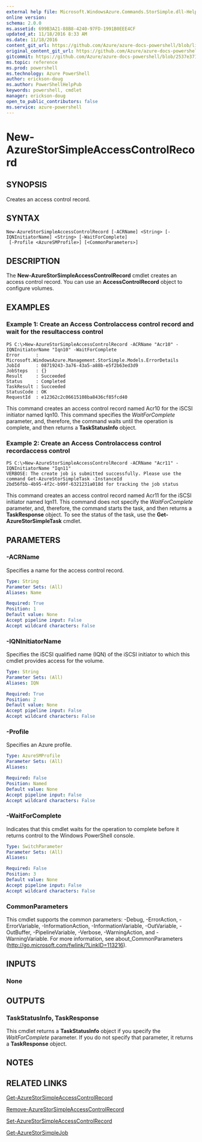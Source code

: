 ```yaml
---
external help file: Microsoft.WindowsAzure.Commands.StorSimple.dll-Help.xml
online version: 
schema: 2.0.0
ms.assetid: 699B3A21-88B8-4240-97FD-1991B0EEE4CF
updated_at: 11/18/2016 8:33 AM
ms.date: 11/18/2016
content_git_url: https://github.com/Azure/azure-docs-powershell/blob/live/azureps-cmdlets-docs/ServiceManagement/Azure.StorSimple/v2.1.0/New-AzureStorSimpleAccessControlRecord.md
original_content_git_url: https://github.com/Azure/azure-docs-powershell/blob/live/azureps-cmdlets-docs/ServiceManagement/Azure.StorSimple/v2.1.0/New-AzureStorSimpleAccessControlRecord.md
gitcommit: https://github.com/Azure/azure-docs-powershell/blob/2537e371256820c5575d89299741a8f7b6f7e585/azureps-cmdlets-docs/ServiceManagement/Azure.StorSimple/v2.1.0/New-AzureStorSimpleAccessControlRecord.md
ms.topic: reference
ms.prod: powershell
ms.technology: Azure PowerShell
author: erickson-doug
ms.author: PowerShellHelpPub
keywords: powershell, cmdlet
manager: erickson-doug
open_to_public_contributors: false
ms.service: azure-powershell
---
```


# New-AzureStorSimpleAccessControlRecord

## SYNOPSIS
Creates an access control record.

## SYNTAX

```
New-AzureStorSimpleAccessControlRecord [-ACRName] <String> [-IQNInitiatorName] <String> [-WaitForComplete]
 [-Profile <AzureSMProfile>] [<CommonParameters>]
```

## DESCRIPTION
The **New-AzureStorSimpleAccessControlRecord** cmdlet creates an access control record.
You can use an **AccessControlRecord** object to configure volumes.

## EXAMPLES

### Example 1: Create an Access Controlaccess control record and wait for the resultaccess control
```
PS C:\>New-AzureStorSimpleAccessControlRecord -ACRName "Acr10" -IQNInitiatorName "Iqn10" -WaitForComplete
Error      : Microsoft.WindowsAzure.Management.StorSimple.Models.ErrorDetails
JobId      : 08719243-3a76-43a5-a88b-e5f2b63ed3d9
JobSteps   : {}
Result     : Succeeded
Status     : Completed
TaskResult : Succeeded
StatusCode : OK
RequestId  : e12362c2c06615108ba8436cf85fcd40
```

This command creates an access control record named Acr10 for the iSCSI initiator named Iqn10.
This command specifies the *WaitForComplete* parameter, and, therefore, the command waits until the operation is complete, and then returns a **TaskStatusInfo** object.

### Example 2: Create an Access Controlaccess control recordaccess control
```
PS C:\>New-AzureStorSimpleAccessControlRecord -ACRName "Acr11" -IQNInitiatorName "Iqn11"
VERBOSE: The create job is submitted successfully. Please use the command Get-AzureStorSimpleTask -InstanceId
2bd56fbb-4b95-4f2c-b99f-6321231a018d for tracking the job status
```

This command creates an access control record named Acr11 for the iSCSI initiator named Iqn11.
This command does not specify the *WaitForComplete* parameter, and, therefore, the command starts the task, and then returns a **TaskResponse** object.
To see the status of the task, use the **Get-AzureStorSimpleTask** cmdlet.

## PARAMETERS

### -ACRName
Specifies a name for the access control record.

```yaml
Type: String
Parameter Sets: (All)
Aliases: Name

Required: True
Position: 1
Default value: None
Accept pipeline input: False
Accept wildcard characters: False
```

### -IQNInitiatorName
Specifies the iSCSI qualified name (IQN) of the iSCSI initiator to which this cmdlet provides access for the volume.

```yaml
Type: String
Parameter Sets: (All)
Aliases: IQN

Required: True
Position: 2
Default value: None
Accept pipeline input: False
Accept wildcard characters: False
```

### -Profile
Specifies an Azure profile.

```yaml
Type: AzureSMProfile
Parameter Sets: (All)
Aliases: 

Required: False
Position: Named
Default value: None
Accept pipeline input: False
Accept wildcard characters: False
```

### -WaitForComplete
Indicates that this cmdlet waits for the operation to complete before it returns control to the Windows PowerShell console.

```yaml
Type: SwitchParameter
Parameter Sets: (All)
Aliases: 

Required: False
Position: 3
Default value: None
Accept pipeline input: False
Accept wildcard characters: False
```

### CommonParameters
This cmdlet supports the common parameters: -Debug, -ErrorAction, -ErrorVariable, -InformationAction, -InformationVariable, -OutVariable, -OutBuffer, -PipelineVariable, -Verbose, -WarningAction, and -WarningVariable. For more information, see about_CommonParameters (http://go.microsoft.com/fwlink/?LinkID=113216).

## INPUTS

### None

## OUTPUTS

### TaskStatusInfo, TaskResponse
This cmdlet returns a **TaskStatusInfo** object if you specify the *WaitForComplete* parameter.
If you do not specify that parameter, it returns a **TaskResponse** object.

## NOTES

## RELATED LINKS

[Get-AzureStorSimpleAccessControlRecord](xref:ServiceManagement/Azure.StorSimple/v2.1.0/Get-AzureStorSimpleAccessControlRecord.md)

[Remove-AzureStorSimpleAccessControlRecord](xref:ServiceManagement/Azure.StorSimple/v2.1.0/Remove-AzureStorSimpleAccessControlRecord.md)

[Set-AzureStorSimpleAccessControlRecord](xref:ServiceManagement/Azure.StorSimple/v2.1.0/Set-AzureStorSimpleAccessControlRecord.md)

[Get-AzureStorSimpleJob](xref:ServiceManagement/Azure.StorSimple/v2.1.0/Get-AzureStorSimpleJob.md)


